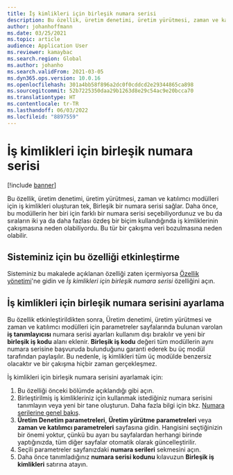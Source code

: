 ```yaml
---
title: İş kimlikleri için birleşik numara serisi
description: Bu özellik, üretim denetimi, üretim yürütmesi, zaman ve katılımcı modülleri için iş kimlikleri oluşturan tek, Birleşik bir numara serisi sağlar.
author: johanhoffmann
ms.date: 03/25/2021
ms.topic: article
audience: Application User
ms.reviewer: kamaybac
ms.search.region: Global
ms.author: johanho
ms.search.validFrom: 2021-03-05
ms.dyn365.ops.version: 10.0.16
ms.openlocfilehash: 301a4bb58f896a2dc0f0cddcd2e29344865ca898
ms.sourcegitcommit: 52b7225350daa29b1263d8e29c54ac9e20bcca70
ms.translationtype: HT
ms.contentlocale: tr-TR
ms.lasthandoff: 06/03/2022
ms.locfileid: "8897559"
---
```

# <a name="unified-number-sequence-for-job-ids"></a>İş kimlikleri için birleşik numara serisi

[!include [banner](../includes/banner.md)]

Bu özellik, üretim denetimi, üretim yürütmesi, zaman ve katılımcı modülleri için iş kimlikleri oluşturan tek, Birleşik bir numara serisi sağlar. Daha önce, bu modüllerin her biri için farklı bir numara serisi seçebiliyordunuz ve bu da sıraların iki ya da daha fazlası özdeş bir biçim kullandığında iş kimliklerinin çakışmasına neden olabiliyordu. Bu tür bir çakışma veri bozulmasına neden olabilir.

## <a name="turn-on-this-feature-for-your-system"></a>Sisteminiz için bu özelliği etkinleştirme

Sisteminiz bu makalede açıklanan özelliği zaten içermiyorsa [Özellik yönetimi](../../fin-ops-core/fin-ops/get-started/feature-management/feature-management-overview.md)'ne gidin ve *İş kimlikleri için birleşik numara serisi* özelliğini açın.

## <a name="set-up-the-unified-number-sequence-for-job-ids"></a>İş kimlikleri için birleşik numara serisini ayarlama

Bu özellik etkinleştirildikten sonra, Üretim denetimi, üretim yürütmesi ve zaman ve katılımcı modülleri için parametreler sayfalarında bulunan varolan **iş tanımlayıcısı** numara serisi ayarları kullanım dışı bırakılır ve yeni bir **birleşik iş kodu** alanı eklenir. **Birleşik iş kodu** değeri tüm modüllerin aynı numara serisine başvuruda bulunduğunu garanti ederek bu üç modül tarafından paylaşılır. Bu nedenle, iş kimlikleri tüm üç modülde benzersiz olacaktır ve bir çakışma hiçbir zaman gerçekleşmez.

İş kimlikleri için birleşik numara serisini ayarlamak için:

1. Bu özelliği önceki bölümde açıklandığı gibi açın.
1. Birleştirilmiş iş kimlikleriniz için kullanmak istediğiniz numara serisini tanımlayın veya yeni bir tane oluşturun. Daha fazla bilgi için bkz. [Numara serilerine genel bakış](../../fin-ops-core/fin-ops/organization-administration/number-sequence-overview.md).
1. **Üretim Denetim parametreleri**, **Üretim yürütme parametreleri** veya **zaman ve katılımcı parametreleri** sayfasına gidin. Hangisini seçtiğinizin bir önemi yoktur, çünkü bu ayarı bu sayfalardan herhangi birinde yaptığınızda, tüm diğer sayfalar otomatik olarak güncelleştirilir.
1. Seçili parametreler sayfanızdaki **numara serileri** sekmesini açın.
1. Daha önce tanımladığınız **numara serisi kodunu** kılavuzun **Birleşik iş kimlikleri** satırına atayın.
